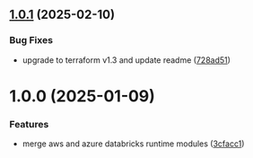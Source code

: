 ## [1.0.1](https://github.com/data-platform-hq/terraform-databricks-runtime/compare/v1.0.0...v1.0.1) (2025-02-10)


### Bug Fixes

* upgrade to terraform v1.3 and update readme ([728ad51](https://github.com/data-platform-hq/terraform-databricks-runtime/commit/728ad51927ca0d53759481ec6f52564e368289f6))

# 1.0.0 (2025-01-09)


### Features

* merge aws and azure databricks runtime modules ([3cfacc1](https://github.com/data-platform-hq/terraform-databricks-runtime/commit/3cfacc1f7f9e1e3b2fc7e54a9022873ce0270aec))
